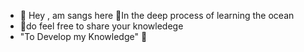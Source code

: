 - 👋 Hey , am sangs here 🐤In the deep process of learning the ocean
- 🌱do feel free to share your knowledege
- "To Develop my Knowledge" 👀 
  
<!---
Sangeethaselva10/Sangeethaselva10 is a ✨ special ✨ repository because its `README.md` (this file) appears on your GitHub profile.
You can click the Preview link to take a look at your changes.
--->
